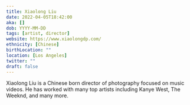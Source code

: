 ```yaml
---
title: Xiaolong Liu
date: 2022-04-05T18:42:00
aka: []
dob: YYYY-MM-DD
tags: [artist, director]
website: https://www.xiaolongdp.com/
ethnicity: [Chinese]
birthLocation: ""
location: [Los Angeles]
twitter: ""
draft: false
---
```


Xiaolong Liu is a Chinese born director of photography focused on music videos. He has worked with many top artists including Kanye West, The Weeknd, and many more.
